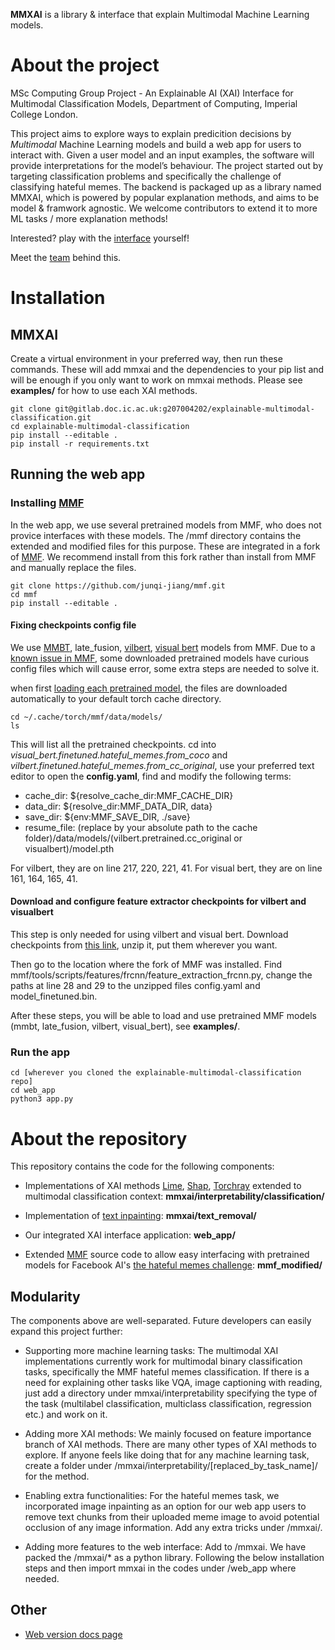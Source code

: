 **MMXAI** is a library & interface that explain Multimodal Machine Learning models.

<!-- - [Quickstart](web_app/static/docs/install.md)
- [Project Introduction](web_app/static/docs/README.md) -->

# About the project

MSc Computing Group Project - An Explainable AI (XAI) Interface for Multimodal Classification Models, Department of Computing, Imperial College London.

This project aims to explore ways to explain predicition decisions by *Multimodal* Machine Learning models and build a web app for users to interact with. Given a user model and an input examples, the software will provide interpretations for the model’s behaviour. The project started out by targeting classification problems and specifically the challenge of classifying hateful memes. The backend is packaged up as a library named MMXAI, which is powered by popular explanation methods, and aims to be model & framwork agnostic. We welcome contributors to extend it to more ML tasks / more explanation methods!

Interested? play with the [interface](www.mmxai.com) yourself!

Meet the [team](web_app/static/docs/about.md) behind this.

# Installation

## MMXAI

Create a virtual environment in your preferred way, then run these commands. These will add mmxai and the dependencies to your pip list and will be enough if you only want to work on mmxai methods. Please see **examples/** for how to use each XAI methods.

```
git clone git@gitlab.doc.ic.ac.uk:g207004202/explainable-multimodal-classification.git
cd explainable-multimodal-classification
pip install --editable .
pip install -r requirements.txt
```

## Running the web app

### Installing [MMF](https://github.com/facebookresearch/mmf)
In the web app, we use several pretrained models from MMF, who does not provice interfaces with these models. The /mmf directory contains the extended and modified files for this purpose. These are integrated in a fork of [MMF](https://github.com/junqi-jiang/mmf). We recommend install from this fork rather than install from MMF and manually replace the files.

```
git clone https://github.com/junqi-jiang/mmf.git
cd mmf
pip install --editable .
```

#### Fixing checkpoints config file
We use [MMBT](https://arxiv.org/abs/1909.02950), late_fusion, [vilbert](https://arxiv.org/abs/1908.02265), [visual bert](https://arxiv.org/abs/1908.03557) models from MMF. Due to a [known issue in MMF](https://github.com/facebookresearch/mmf/issues/784), some downloaded pretrained models have curious config files which will cause error, some extra steps are needed to solve it.

when first [loading each pretrained model](https://gitlab.doc.ic.ac.uk/g207004202/explainable-multimodal-classification/-/tree/master/examples), the files are downloaded automatically to your default torch cache directory. 

```
cd ~/.cache/torch/mmf/data/models/
ls
```

This will list all the pretrained checkpoints. cd into *visual_bert.finetuned.hateful_memes.from_coco* and *vilbert.finetuned.hateful_memes.from_cc_original*, use your preferred text editor to open the **config.yaml**, find and modify the following terms:
- cache_dir: ${resolve_cache_dir:MMF_CACHE_DIR}
- data_dir: ${resolve_dir:MMF_DATA_DIR, data}
- save_dir: ${env:MMF_SAVE_DIR, ./save}
- resume_file: (replace by your absolute path to the cache folder)/data/models/(vilbert.pretrained.cc_original or visualbert)/model.pth

For vilbert, they are on line 217, 220, 221, 41. For visual bert, they are on line 161, 164, 165, 41.

#### Download and configure feature extractor checkpoints for vilbert and visualbert

This step is only needed for using vilbert and visual bert. Download checkpoints from [this link](https://drive.google.com/file/d/1iJ9D_sunUKiJaQWRb4iAY0LCUJu8wR3q/view?usp=sharing), unzip it, put them wherever you want.

Then go to the location where the fork of MMF was installed. Find mmf/tools/scripts/features/frcnn/feature_extraction_frcnn.py, change the paths at line 28 and 29 to the unzipped files config.yaml and model_finetuned.bin.

After these steps, you will be able to load and use pretrained MMF models (mmbt, late_fusion, vilbert, visual_bert), see **examples/**.

### Run the app

```
cd [wherever you cloned the explainable-multimodal-classification repo]
cd web_app
python3 app.py
```

# About the repository

This repository contains the code for the following components:
- Implementations of XAI methods [Lime](https://github.com/marcotcr/lime), [Shap](https://github.com/slundberg/shap), [Torchray](https://github.com/facebookresearch/TorchRay) extended to multimodal classification context: **mmxai/interpretability/classification/**

- Implementation of [text inpainting](mmxai/text_removal/README.md): **mmxai/text_removal/**

- Our integrated XAI interface application: **web_app/**

- Extended [MMF](https://github.com/facebookresearch/mmf) source code to allow easy interfacing with pretrained models for Facebook AI's [the hateful memes challenge](https://github.com/facebookresearch/mmf/tree/master/projects/hateful_memes): **mmf_modified/**

## Modularity
The components above are well-separated. Future developers can easily expand this project further:

- Supporting more machine learning tasks: The multimodal XAI implementations currently work for multimodal binary classification tasks, specifically the MMF hateful memes classification. If there is a need for explaining other tasks like VQA, image captioning with reading, just add a directory under mmxai/interpretability specifying the type of the task (multilabel classification, multiclass classification, regression etc.) and work on it.

- Adding more XAI methods: We mainly focused on feature importance branch of XAI methods. There are many other types of XAI methods to explore. If anyone feels like doing that for any machine learning task, create a folder under /mmxai/interpretability/[replaced_by_task_name]/ for the method.

- Enabling extra functionalities: For the hateful memes task, we incorporated image inpainting as an option for our web app users to remove text chunks from their uploaded meme image to avoid potential occlusion of any image information. Add any extra tricks under /mmxai/.

- Adding more features to the web interface: Add to /mmxai. We have packed the /mmxai/* as a python library. Following the below installation steps and then import mmxai in the codes under /web_app where needed. 


## Other
- [Web version docs page](https://www.mmxai.com/dos/#/about)
